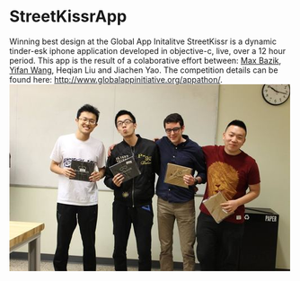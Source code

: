 # StreetKissrApp
Winning best design at the Global App Initalitve StreetKissr is a dynamic tinder-esk iphone application developed in objective-c, live, over a 12 hour period. This app is the result of a colaborative effort between: [Max Bazik](https://github.com/MaxBazik), [Yifan Wang](https://github.com/wyf7107), Heqian Liu and Jiachen Yao. The competition details can be found here: http://www.globalappinitiative.org/appathon/.
![Victory Picture](win.jpg?raw=true "Title")
